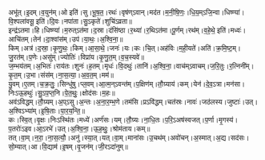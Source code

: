 

  
अभू॑त्।इ॒दम्।व॒युन॑म्।ओ इति॑।सु।भू॒ष॒त॒।रथः॑।वृष॑ण्ऽवान्।मद॑त।म॒नी॒षि॒णः॒।धि॒य॒म्ऽजि॒न्वा।धिष्ण्या॑।वि॒श्पला॑वसू॒ इति॑।दि॒वः।नपा॑ता।सु॒ऽकृते॑।शुचि॑ऽव्रता॥  
इन्द्र॑ऽतमा।हि।धिष्ण्या॑।म॒रुत्ऽत॑मा।द॒स्रा।दंसि॑ष्ठा।र॒थ्या॑।र॒थिऽत॑मा।पू॒र्णम्।रथ॑म्।व॒हे॒थे॒ इति॑।मध्वः॑।आचि॑तम्।तेन॑।दा॒श्वांस॑म्।उप॑।या॒थः॒।अ॒श्वि॒ना॒॥  
किम्।अत्र॑।द॒स्रा॒।कृ॒णु॒थः॒।किम्।आ॒सा॒थे॒।जनः॑।यः।कः।चि॒त्।अह॑विः।म॒ही॒यते॑।अति॑।क्र॒मि॒ष्ट॒म्।जु॒रत॑म्।प॒णेः।असु॑म्।ज्योतिः॑।विप्रा॑य।कृ॒णु॒त॒म्।व॒च॒स्यवे॑॥  
ज॒म्भय॑तम्।अ॒भितः॑।राय॑तः।शुनः॑।ह॒तम्।मृधः॑।वि॒दथुः॑।तानि॑।अ॒श्वि॒ना॒।वाच॑म्ऽवाचम्।ज॒रि॒तुः।र॒त्निनी॑म्।कृ॒त॒म्।उ॒भा।संस॑म्।ना॒स॒त्या॒।अ॒व॒त॒म्।मम॑॥  
यु॒वम्।ए॒तम्।च॒क्र॒तुः॒।सिन्धु॑षु।प्ल॒वम्।आ॒त्म॒न्ऽवन्त॑म्।प॒क्षिण॑म्।तौ॒ग्र्याय॑।कम्।येन॑।दे॒व॒ऽत्रा।मन॑सा।निःऽऊ॒हथुः॑।सु॒ऽप॒प्त॒नि।पे॒त॒थुः॒।क्षोद॑सः।म॒हः॥  
अव॑ऽविद्धम्।तौ॒ग्र्यम्।अ॒प्ऽसु।अ॒न्तः।अ॒ना॒र॒म्भ॒णे।तम॑सि।प्रऽवि॑द्धम्।चत॑स्रः।नावः॑।जठ॑लस्य।जुष्टाः॑।उत्।अ॒श्विऽभ्या॑म्।इ॒षि॒ताः।पा॒र॒य॒न्ति॒॥  
कः।स्वि॒त्।वृ॒क्षः।निःऽस्थि॑तः।मध्ये॑।अर्ण॑सः।यम्।तौ॒ग्र्यः।ना॒धि॒तः।प॒रि॒ऽअष॑स्वजत्।प॒र्णा।मृ॒गस्य॑।प॒तरोः॑ऽइव।आ॒ऽरभे॑।उत्।अ॒श्वि॒ना॒।ऊ॒ह॒थुः॒।श्रोम॑ताय।कम्॥  
तत्।वा॒म्।न॒रा॒।ना॒स॒त्यौ॒।अनु॑।स्या॒त्।यत्।वा॒म्।माना॑सः।उ॒चथ॑म्।अवो॑चन्।अ॒स्मात्।अ॒द्य।सद॑सः।सो॒म्यात्।आ।वि॒द्याम॑।इ॒षम्।वृ॒जन॑म्।जी॒रऽदा॑नुम्॥  
